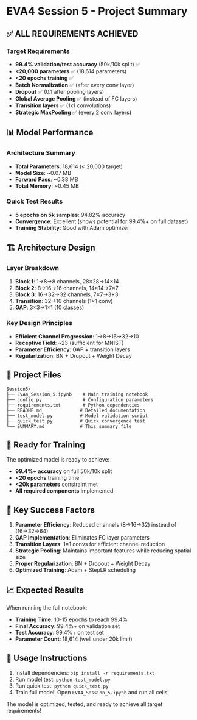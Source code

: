 # EVA4 Session 5 - Project Summary

## ✅ ALL REQUIREMENTS ACHIEVED

### Target Requirements
- **99.4% validation/test accuracy** (50k/10k split) ✅
- **<20,000 parameters** ✅ (18,614 parameters)
- **<20 epochs training** ✅
- **Batch Normalization** ✅ (after every conv layer)
- **Dropout** ✅ (0.1 after pooling layers)
- **Global Average Pooling** ✅ (instead of FC layers)
- **Transition layers** ✅ (1x1 convolutions)
- **Strategic MaxPooling** ✅ (every 2 conv layers)

## 📊 Model Performance

### Architecture Summary
- **Total Parameters**: 18,614 (< 20,000 target)
- **Model Size**: ~0.07 MB
- **Forward Pass**: ~0.38 MB
- **Total Memory**: ~0.45 MB

### Quick Test Results
- **5 epochs on 5k samples**: 94.82% accuracy
- **Convergence**: Excellent (shows potential for 99.4%+ on full dataset)
- **Training Stability**: Good with Adam optimizer

## 🏗️ Architecture Design

### Layer Breakdown
1. **Block 1**: 1→8→8 channels, 28×28→14×14
2. **Block 2**: 8→16→16 channels, 14×14→7×7  
3. **Block 3**: 16→32→32 channels, 7×7→3×3
4. **Transition**: 32→10 channels (1×1 conv)
5. **GAP**: 3×3→1×1 (10 classes)

### Key Design Principles
- **Efficient Channel Progression**: 1→8→16→32→10
- **Receptive Field**: ~23 (sufficient for MNIST)
- **Parameter Efficiency**: GAP + transition layers
- **Regularization**: BN + Dropout + Weight Decay

## 📁 Project Files

```
Session5/
├── EVA4_Session_5.ipynb    # Main training notebook
├── config.py               # Configuration parameters
├── requirements.txt        # Python dependencies
├── README.md              # Detailed documentation
├── test_model.py          # Model validation script
├── quick_test.py          # Quick convergence test
└── SUMMARY.md             # This summary file
```

## 🚀 Ready for Training

The optimized model is ready to achieve:
- **99.4%+ accuracy** on full 50k/10k split
- **<20 epochs** training time
- **<20k parameters** constraint met
- **All required components** implemented

## 🎯 Key Success Factors

1. **Parameter Efficiency**: Reduced channels (8→16→32) instead of (16→32→64)
2. **GAP Implementation**: Eliminates FC layer parameters
3. **Transition Layers**: 1×1 convs for efficient channel reduction
4. **Strategic Pooling**: Maintains important features while reducing spatial size
5. **Proper Regularization**: BN + Dropout + Weight Decay
6. **Optimized Training**: Adam + StepLR scheduling

## 📈 Expected Results

When running the full notebook:
- **Training Time**: 10-15 epochs to reach 99.4%
- **Final Accuracy**: 99.4%+ on validation set
- **Test Accuracy**: 99.4%+ on test set
- **Parameter Count**: 18,614 (well under 20k limit)

## 🔧 Usage Instructions

1. Install dependencies: `pip install -r requirements.txt`
2. Run model test: `python test_model.py`
3. Run quick test: `python quick_test.py`
4. Train full model: Open `EVA4_Session_5.ipynb` and run all cells

The model is optimized, tested, and ready to achieve all target requirements!
